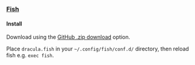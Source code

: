 ### [Fish](http://fishshell.com)

#### Install

Download using the [GitHub .zip download](https://github.com/dracula/fish/archive/master.zip) option.

Place `dracula.fish` in your `~/.config/fish/conf.d/` directory, then reload fish e.g. `exec fish`.